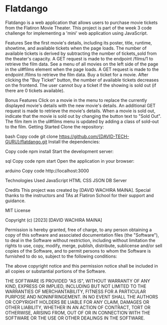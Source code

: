 # Flatdango

Flatdango is a web application that allows users to purchase movie tickets from the Flatiron Movie Theater. This project is part of the week 3 code challenge for implementing a 'mini' web application using JavaScript.

Features
See the first movie's details, including its poster, title, runtime, showtime, and available tickets when the page loads. The number of available tickets is derived by subtracting the number of tickets_sold from the theater's capacity. A GET request is made to the endpoint /films/1 to retrieve the film data.
See a menu of all movies on the left side of the page in the ul#films element when the page loads. A GET request is made to the endpoint /films to retrieve the film data.
Buy a ticket for a movie. After clicking the "Buy Ticket" button, the number of available tickets decreases on the frontend. The user cannot buy a ticket if the showing is sold out (if there are 0 tickets available).

Bonus Features
Click on a movie in the menu to replace the currently displayed movie's details with the new movie's details. An additional GET request is made to retrieve the movie's details.
When a movie is sold out, indicate that the movie is sold out by changing the button text to "Sold Out". The film item in the ul#films menu is updated by adding a class of sold-out to the film.
Getting Started
Clone the repository:

bash
Copy code
git clone https://github.com/{DAVID-TECH-GURU}/flatdango.git
Install the dependencies:

Copy code
npm install
Start the development server:

sql
Copy code
npm start
Open the application in your browser:

arduino
Copy code
http://localhost:3000

Technologies Used
JavaScript
HTML
CSS
JSON DB Server

Credits
This project was created by [DAVID WACHIRA MAINA]. Special thanks to the instructors and TAs at Flatiron School for their support and guidance.

MIT License

Copyright (c) [2023] [DAVID WACHIRA MAINA]

Permission is hereby granted, free of charge, to any person obtaining a copy of this software and associated documentation files (the "Software"), to deal in the Software without restriction, including without limitation the rights to use, copy, modify, merge, publish, distribute, sublicense and/or sell copies of the Software, and to permit persons to whom the Software is furnished to do so, subject to the following conditions:

The above copyright notice and this permission notice shall be included in all copies or substantial portions of the Software.

THE SOFTWARE IS PROVIDED "AS IS", WITHOUT WARRANTY OF ANY KIND, EXPRESS OR IMPLIED, INCLUDING BUT NOT LIMITED TO THE WARRANTIES OF MERCHANTABILITY, FITNESS FOR A PARTICULAR PURPOSE AND NONINFRINGEMENT. IN NO EVENT SHALL THE AUTHORS OR COPYRIGHT HOLDERS BE LIABLE FOR ANY CLAIM, DAMAGES OR OTHER LIABILITY, WHETHER IN AN ACTION OF CONTRACT, TORT OR OTHERWISE, ARISING FROM, OUT OF OR IN CONNECTION WITH THE SOFTWARE OR THE USE OR OTHER DEALINGS IN THE SOFTWARE.
